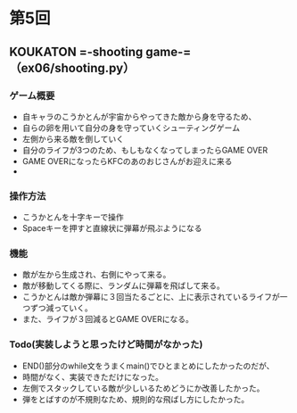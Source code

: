 # 第5回
## KOUKATON =-shooting game-=（ex06/shooting.py）
### ゲーム概要
-  自キャラのこうかとんが宇宙からやってきた敵から身を守るため、
-  自らの卵を用いて自分の身を守っていくシューティングゲーム
-  左側から来る敵を倒していく
-  自分のライフが3つのため、もしもなくなってしまったらGAME OVER
-  GAME OVERになったらKFCのあのおじさんがお迎えに来る
-  
### 操作方法
-  こうかとんを十字キーで操作
-  Spaceキーを押すと直線状に弾幕が飛ぶようになる
### 機能
-  敵が左から生成され、右側にやって来る。
-  敵が移動してくる際に、ランダムに弾幕を飛ばして来る。
-  こうかとんは敵か弾幕に３回当たるごとに、上に表示されているライフが一つずつ減っていく。
-  また、ライフが３回減るとGAME OVERになる。
### Todo(実装しようと思ったけど時間がなかった)
-  END()部分のwhile文をうまくmain()でひとまとめにしたかったのだが、
-  時間がなく、実装できただけになった。
-  左側でスタックしている敵が少しいるためどうにか改善したかった。
-  弾をとばすのが不規則なため、規則的な飛ばし方にしたかった。